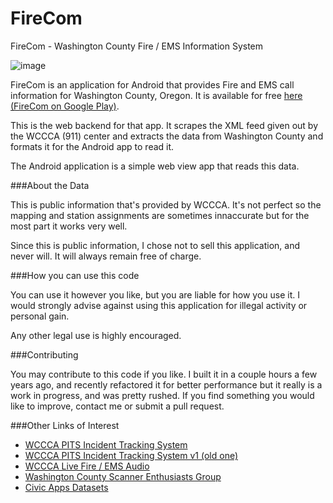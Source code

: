 FireCom
=======

FireCom - Washington County Fire / EMS Information System

![image](http://www.jeremymorgan.com/apps/firecom/wccca.png)


FireCom is an application for Android that provides Fire and EMS call information for Washington County, Oregon. It is available for free [here (FireCom on Google Play)](https://play.google.com/store/apps/details?id=com.jeremymorgan.wccca&hl=en). 

This is the web backend for that app. It scrapes the XML feed given out by the WCCCA (911) center and extracts the data from Washington County and formats it for the Android app to read it. 

The Android application is a simple web view app that reads this data. 

###About the Data

This is public information that's provided by WCCCA. It's not perfect so the mapping and station assignments are sometimes innaccurate but for the most part it works very well. 

Since this is public information, I chose not to sell this application, and never will. It will always remain free of charge. 

###How you can use this code

You can use it however you like, but you are liable for how you use it. I would strongly advise against using this application for illegal activity or personal gain. 

Any other legal use is highly encouraged.

###Contributing

You may contribute to this code if you like. I built it in a couple hours a few years ago, and recently refactored it for better performance but it really is a work in progress, and was pretty rushed. If you find something you would like to improve, contact me or submit a pull request.


###Other Links of Interest

* [WCCCA PITS Incident Tracking System](http://www.wccca.com/PITSv2/)
* [WCCCA PITS Incident Tracking System v1 (old one)](http://www.wccca.com/PITSv1/)
* [WCCCA Live Fire / EMS Audio](http://www.broadcastify.com/listen/feed/1102/web/?rl=rr)
* [Washington County Scanner Enthusiasts Group](https://twitter.com/JeremyCMorgan/lists/scanner-enthusiasts)
* [Civic Apps Datasets](http://civicapps.org/)

